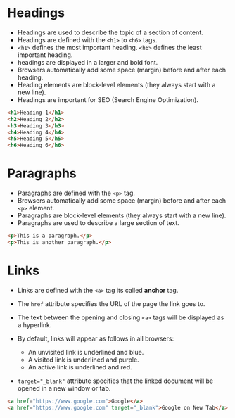 # Headings

- Headings are used to describe the topic of a section of content.
- Headings are defined with the `<h1>` to `<h6>` tags.
- `<h1>` defines the most important heading. `<h6>` defines the least important heading.
- headings are displayed in a larger and bold font.
- Browsers automatically add some space (margin) before and after each heading.
- Heading elements are block-level elements (they always start with a new line).
- Headings are important for SEO (Search Engine Optimization).

```html
<h1>Heading 1</h1>
<h2>Heading 2</h2>
<h3>Heading 3</h3>
<h4>Heading 4</h4>
<h5>Heading 5</h5>
<h6>Heading 6</h6>
```

# Paragraphs

- Paragraphs are defined with the `<p>` tag.
- Browsers automatically add some space (margin) before and after each `<p>` element.
- Paragraphs are block-level elements (they always start with a new line).
- Paragraphs are used to describe a large section of text.

```html
<p>This is a paragraph.</p>
<p>This is another paragraph.</p>
```

# Links

- Links are defined with the `<a>` tag its called **anchor** tag.
- The `href` attribute specifies the URL of the page the link goes to.
- The text between the opening and closing `<a>` tags will be displayed as a hyperlink.
- By default, links will appear as follows in all browsers:
  - An unvisited link is underlined and blue.
  - A visited link is underlined and purple.
  - An active link is underlined and red.
  
- `target="_blank"` attribute specifies that the linked document will be opened in a new window or tab.

```html
<a href="https://www.google.com">Google</a>
<a href="https://www.google.com" target="_blank">Google on New Tab</a>
```
